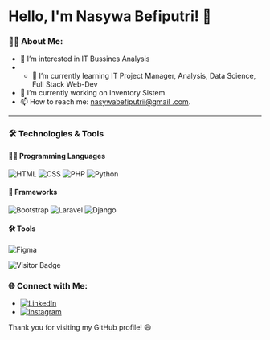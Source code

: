 # Hello, I'm Nasywa Befiputri! 👋

### 👨‍💻 About Me:
- 👀 I’m interested in IT Bussines Analysis
- - 🌱 I’m currently learning IT Project Manager, Analysis, Data Science, Full Stack Web-Dev
- 🔭 I’m currently working on Inventory Sistem.
- 📫 How to reach me: [nasywabefiputrii@gmail .com](mailto:nasywabefiputrii@gmail.com).

---

### 🛠️ Technologies & Tools

#### 🧑‍💻 Programming Languages
![HTML](https://img.shields.io/badge/-HTML5-333333?style=flat&logo=html5)
![CSS](https://img.shields.io/badge/-CSS3-333333?style=flat&logo=css3)
![PHP](https://img.shields.io/badge/-PHP-333333?style=flat&logo=php)
![Python](https://img.shields.io/badge/-Python-333333?style=flat&logo=python)

#### 🚀 Frameworks
![Bootstrap](https://img.shields.io/badge/-Bootstrap-333333?style=flat&logo=bootstrap)
![Laravel](https://img.shields.io/badge/-Laravel-333333?style=flat&logo=laravel)
![Django](https://img.shields.io/badge/-Django-333333?style=flat&logo=django)

#### 🛠️ Tools
![Figma](https://img.shields.io/badge/-Figma-333333?style=flat&logo=figma)


![Visitor Badge](https://visitor-badge.laobi.icu/badge?page_id=yourusername)


### 🌐 Connect with Me:
- [![LinkedIn](https://img.shields.io/badge/LinkedIn-blue?style=flat-square&logo=linkedin)](www.linkedin.com/in/nasywabefiputri)
- [![Instagram](https://img.shields.io/badge/Instagram-E4405F?style=flat-square&logo=instagram&logoColor=white)](https://www.instagram.com/nasywabefi/)
<!-- [Portfolio](https://yourportfolio.com)
--->

Thank you for visiting my GitHub profile! 😄


<!---
nasywabefi/nasywabefi is a ✨ special ✨ repository because its `README.md` (this file) appears on your GitHub profile.
You can click the Preview link to take a look at your changes.
--->
